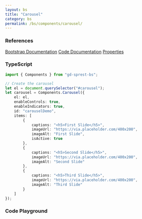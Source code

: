 ```yaml
---
layout: bs
title: "Carousel"
category: bs
permalink: /bs/components/carousel/
---
```


### References

<div class="bs">
    <div class="list-group">
        <a class="list-group-item list-group-item-action" href="https://getbootstrap.com/docs/4.4/components/carousel">Bootstrap Documentation</a>
        <a class="list-group-item list-group-item-action" href="/sprest-bs/modules/components_components.html#{{ page.title }}">Code Documentation</a>
        <a class="list-group-item list-group-item-action" href="/sprest-bs/modules/components_components.I{{ page.title }}Props.html">Properties</a>
    </div>
</div>

### TypeScript

```ts
import { Components } from "gd-sprest-bs";

// Create the carousel
let el = document.querySelector("#carousel");
let carousel = Components.Carousel({
    el: el,
    enableControls: true,
    enableIndicators: true,
    id: "carouselDemo",
    items: [
        {
            captions: "<h5>First Slide</h5>",
            imageUrl: "https://via.placeholder.com/400x200",
            imageAlt: "First Slide",
            isActive: true
        },
        {
            captions: "<h5>Second Slide</h5>",
            imageUrl: "https://via.placeholder.com/400x200",
            imageAlt: "Second Slide"
        },
        {
            captions: "<h5>Third Slide</h5>",
            imageUrl: "https://via.placeholder.com/400x200",
            imageAlt: "Third Slide"
        }
    ]
});
```

### Code Playground

<div id="playground" class="bs"></div>
<script type="text/javascript">
    // Wait for the page to load
    window.addEventListener("load", function() {
        // Create the code editor
        var editor = CodeEditor(document.getElementById("playground"), true, [
            '// Create the carousel',
            'Components.Carousel({',
            '\tel: app,',
            '\tenableControls: true,',
            '\tenableIndicators: true,',
            '\tid: "carouselDemo",',
            '\titems: [',
            '\t\t{',
            '\t\t\tcaptions: "<h5>First Slide</h5>",',
            '\t\t\timageUrl: "https://via.placeholder.com/400x200",',
            '\t\t\timageAlt: "First Slide",',
            '\t\t\tisActive: true',
            '\t\t},',
            '\t\t{',
            '\t\t\tcaptions: "<h5>Second Slide</h5>",',
            '\t\t\timageUrl: "https://via.placeholder.com/400x200",',
            '\t\t\timageAlt: "Second Slide"',
            '\t\t},',
            '\t\t{',
            '\t\t\tcaptions: "<h5>Third Slide</h5>",',
            '\t\t\timageUrl: "https://via.placeholder.com/400x200",',
            '\t\t\timageAlt: "Third Slide"',
            '\t\t}',
            '\t]',
            '});'
        ].join('\n'));
    });
</script>